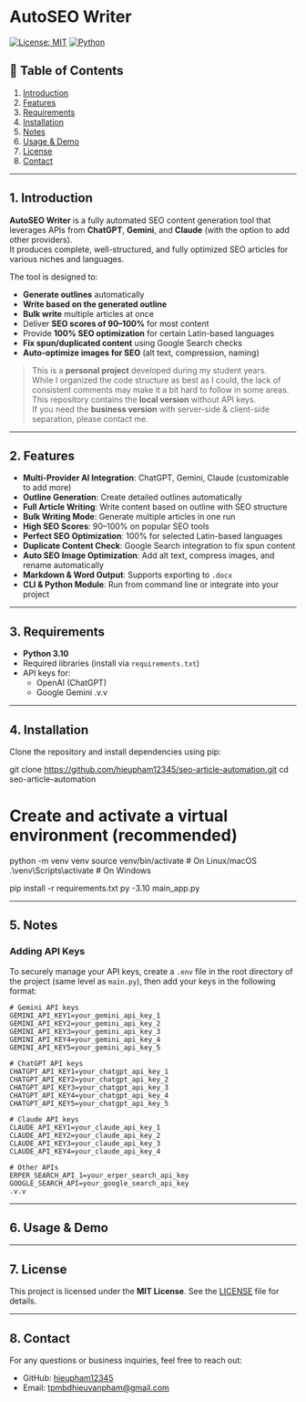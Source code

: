 # AutoSEO Writer
[![License: MIT](https://img.shields.io/badge/License-MIT-green.svg)](LICENSE)
[![Python](https://img.shields.io/badge/Python-3.10%2B-blue.svg)](https://www.python.org/)

## 📑 Table of Contents
1. [Introduction](#introduction)
2. [Features](#features)
3. [Requirements](#requirements)
4. [Installation](#installation)
5. [Notes](#notes)
6. [Usage & Demo](#usage--demo)
7. [License](#license)
8. [Contact](#contact)

---

## 1. Introduction
**AutoSEO Writer** is a fully automated SEO content generation tool that leverages APIs from **ChatGPT**, **Gemini**, and **Claude** (with the option to add other providers).  
It produces complete, well-structured, and fully optimized SEO articles for various niches and languages.  

The tool is designed to:  
- **Generate outlines** automatically  
- **Write based on the generated outline**  
- **Bulk write** multiple articles at once  
- Deliver **SEO scores of 90–100%** for most content  
- Provide **100% SEO optimization** for certain Latin-based languages  
- **Fix spun/duplicated content** using Google Search checks  
- **Auto-optimize images for SEO** (alt text, compression, naming)  

> This is a **personal project** developed during my student years.  
> While I organized the code structure as best as I could, the lack of consistent comments may make it a bit hard to follow in some areas.  
> This repository contains the **local version** without API keys.  
> If you need the **business version** with server-side & client-side separation, please contact me.

---

## 2. Features
- **Multi-Provider AI Integration**: ChatGPT, Gemini, Claude (customizable to add more)  
- **Outline Generation**: Create detailed outlines automatically  
- **Full Article Writing**: Write content based on outline with SEO structure  
- **Bulk Writing Mode**: Generate multiple articles in one run  
- **High SEO Scores**: 90–100% on popular SEO tools  
- **Perfect SEO Optimization**: 100% for selected Latin-based languages  
- **Duplicate Content Check**: Google Search integration to fix spun content  
- **Auto SEO Image Optimization**: Add alt text, compress images, and rename automatically  
- **Markdown & Word Output**: Supports exporting to `.docx`  
- **CLI & Python Module**: Run from command line or integrate into your project  

---

## 3. Requirements
- **Python 3.10**  
- Required libraries (install via `requirements.txt`)  
- API keys for:  
  - OpenAI (ChatGPT)  
  - Google Gemini  .v.v

---

## 4. Installation
Clone the repository and install dependencies using pip:

git clone https://github.com/hieupham12345/seo-article-automation.git
cd seo-article-automation
# Create and activate a virtual environment (recommended)
python -m venv venv
source venv/bin/activate       # On Linux/macOS
.\venv\Scripts\activate        # On Windows

pip install -r requirements.txt
py -3.10 main_app.py

---

## 5. Notes

### Adding API Keys

To securely manage your API keys, create a `.env` file in the root directory of the project (same level as `main.py`), then add your keys in the following format:

```env
# Gemini API keys
GEMINI_API_KEY1=your_gemini_api_key_1
GEMINI_API_KEY2=your_gemini_api_key_2
GEMINI_API_KEY3=your_gemini_api_key_3
GEMINI_API_KEY4=your_gemini_api_key_4
GEMINI_API_KEY5=your_gemini_api_key_5

# ChatGPT API keys
CHATGPT_API_KEY1=your_chatgpt_api_key_1
CHATGPT_API_KEY2=your_chatgpt_api_key_2
CHATGPT_API_KEY3=your_chatgpt_api_key_3
CHATGPT_API_KEY4=your_chatgpt_api_key_4
CHATGPT_API_KEY5=your_chatgpt_api_key_5

# Claude API keys
CLAUDE_API_KEY1=your_claude_api_key_1
CLAUDE_API_KEY2=your_claude_api_key_2
CLAUDE_API_KEY3=your_claude_api_key_3
CLAUDE_API_KEY4=your_claude_api_key_4

# Other APIs
ERPER_SEARCH_API_1=your_erper_search_api_key
GOOGLE_SEARCH_API=your_google_search_api_key
.v.v
```

---

## 6. Usage & Demo

---

## 7. License

This project is licensed under the **MIT License**.
See the [LICENSE](LICENSE) file for details.

---

## 8. Contact

For any questions or business inquiries, feel free to reach out:

* GitHub: [hieupham12345](https://github.com/hieupham12345)
* Email: [tpmbdhieuvanpham@gmail.com](mailto:tpmbdhieuvanpham@gmail.com)
